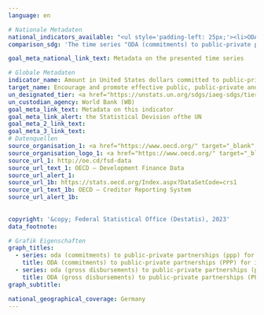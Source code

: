 ```yaml
---
language: en    

# Nationale Metadaten    
national_indicators_available: "<ul style='padding-left: 25px;'><li>ODA (commitments) to public-private partnerships (PPP) for infrastructure</li> <li> ODA (gross disbursements) to public-private partnerships (PPP) for infrastructure</li></ul>"    
comparison_sdg: 'The time series "ODA (commitments) to public-private partnerships (PPP) for infrastructure" is compliant with the global metadata. The time series "ODA (gross disbursements) to public-private partnerships (PPP) for infrastructure" provides additional information.'    

goal_meta_national_link_text: Metadata on the presented time series    

# Globale Metadaten    
indicator_name: Amount in United States dollars committed to public-private partnerships for infrastructure    
target_name: Encourage and promote effective public, public-private and civil society partnerships, building on the experience and resourcing strategies of partnerships    
un_designated_tier: <a href="https://unstats.un.org/sdgs/iaeg-sdgs/tier-classification/" title="Click here for more information on the UN tier classification."  target="_blank" onclick="return confirm_alert(this);">Tier I</a>    
un_custodian_agency: World Bank (WB)    
goal_meta_link_text: Metadata on this indicator    
goal_meta_link_alert: the Statistical Devision ofthe UN    
goal_meta_2_link_text:     
goal_meta_3_link_text:         
# Datenquellen
source_organisation_1: <a href="https://www.oecd.org/" target="_blank" onclick="return confirm_alert('');"> Organisation for Economic Co-operation and Development (OECD) </a>
source_organisation_logo_1: <a href="https://www.oecd.org/" target="_blank" onclick="return confirm_alert('');"><img src="https://g205sdgs.github.io/sdg-indicators/public/OrgImgEn/oecd.png" alt="Logo oecd" style="height:60px; width:148px"/></a>
source_url_1: http://oe.cd/fsd-data
source_url_text_1: OECD – Development Finance Data
source_url_alert_1: 
source_url_1b: https://stats.oecd.org/Index.aspx?DataSetCode=crs1
source_url_text_1b: OECD – Creditor Reporting System
source_url_alert_1b: 
    
    
copyright: '&copy; Federal Statistical Office (Destatis), 2023'    
data_footnote:     

# Grafik Eigenschaften    
graph_titles:
  - series: oda (commitments) to public-private partnerships (ppp) for infrastructure
    title: ODA (commitments) to public-private partnerships (PPP) for infrastructure
  - series: oda (gross disbursements) to public-private partnerships (ppp) for infrastructure
    title: ODA (gross disbursements) to public-private partnerships (PPP) for infrastructure
graph_subtitle:     

national_geographical_coverage: Germany    
---
```


<span></span>